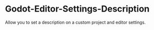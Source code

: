 # Godot-Editor-Settings-Description
Allow you to set a description on a custom project and editor settings.
